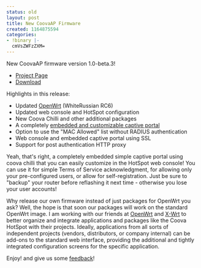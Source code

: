 ```yaml
---
status: old
layout: post
title: New CoovaAP Firmware
created: 1164875594
categories:
- !binary |-
  cmVsZWFzZXM=
---
```

New CoovaAP firmware version 1.0-beta.3!
<ul>
	<li><a href="/CoovaAP">Project Page</a></li>
	<li><a href="/Download">Download</a></li>
</ul>
Highlights in this release:
<ul>
	<li>Updated <a href="http://openwrt.org/">OpenWrt</a> (WhiteRussian RC6)</li>
	<li>Updated web console and HotSpot configuration</li>
	<li>New Coova Chilli and other additional packages</li>
	<li>A completely <a href="/CoovaAP/EmbeddedCaptivePortal">embedded and customizable captive portal</a></li>
	<li>Option to use the "MAC Allowed" list without RADIUS authentication</li>
	<li>Web console and embedded captive portal using SSL</li>
	<li>Support for post authentication HTTP proxy</li>
</ul>
Yeah, that's right, a completely embedded simple captive portal using coova chilli that you can easily customize in the HotSpot web console! You can use it for simple Terms of Service acknowledgment, for allowing only your pre-configured users, or allow for self-registration. Just be sure to "backup" your router before reflashing it next time - otherwise you lose your user accounts!

Why release our own firmware instead of just packages for OpenWrt you ask? Well, the hope is that soon our packages will work on the standard OpenWrt image. I am working with our friends at <a href="http://openwrt.org">OpenWrt</a> and <a href="http://www.x-wrt.org/">X-Wrt</a> to better organize and integrate applications and packages like the Coova HotSpot with their projects. Ideally, applications from all sorts of independent projects (vendors, distributors, or company internal) can be add-ons to the standard web interface, providing the additional and tightly integrated configuration screens for the specific application.

Enjoy! and give us some <a href="/forum/">feedback</a>!
